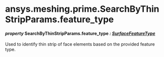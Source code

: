# ansys.meshing.prime.SearchByThinStripParams.feature_type

#### *property* SearchByThinStripParams.feature_type *: [SurfaceFeatureType](ansys.meshing.prime.SurfaceFeatureType.md#ansys.meshing.prime.SurfaceFeatureType)*

Used to identify thin strip of face elements based on the provided feature type.

<!-- !! processed by numpydoc !! -->
